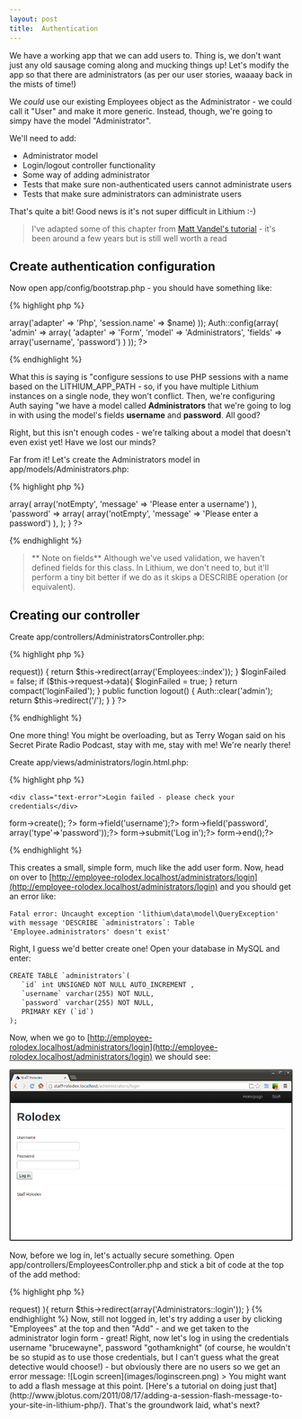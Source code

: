 ```yaml
---
layout: post
title:  Authentication
---
```


We have a working app that we can add users to. Thing is, we don't want just any old sausage coming along and mucking things up! Let's modify the app so that there are administrators (as per our user stories, waaaay back in the mists of time!)

We *could* use our existing Employees object as the Administrator - we could call it "User" and make it more generic. Instead, though, we're going to simpy have the model "Administrator".

We'll need to add:

* Administrator model
* Login/logout controller functionality
* Some way of adding administrator
* Tests that make sure non-authenticated users cannot administrate users
* Tests that make sure administrators can administrate users

That's quite a bit! Good news is it's not super difficult in Lithium :-)

> I've adapted some of this chapter from [Matt Vandel's tutorial](https://sites.google.com/a/mattvanandel.com/lithium-framework/home) - it's been around a few years but is still well worth a read

## Create authentication configuration

Now open app/config/bootstrap.php - you should have something like:

{% highlight php %}
<?php

// ...

/**
 * This file contains configuration for session (and/or cookie) storage, and user or web service
 * authentication.
 */
// require __DIR__ . '/bootstrap/session.php';
{% endhighlight %}

Uncomment that line so that session.php is getting included.

Open up app/config/bootstrap/session.php. Here's mine - don't just blindly copy it (not that I think you would! I have every confidence in you!), but have a read through it first and take note of the comments in the default version. Might be a good idea to keep those comments in there rather than dump them :-)

{% highlight php %}
<?php
use lithium\security\Auth;
use lithium\storage\Session;

$name = basename(LITHIUM_APP_PATH);
Session::config(array(
	'default' => array('adapter' => 'Php', 'session.name' => $name)
));

Auth::config(array(
    'admin' => array(
        'adapter' => 'Form',
        'model'   => 'Administrators',
        'fields'  => array('username', 'password')
    )
));
?>
{% endhighlight %}

What this is saying is "configure sessions to use PHP sessions with a name based on the LITHIUM_APP_PATH - so, if you have multiple Lithium instances on a single node, they won't conflict. Then, we're configuring Auth saying "we have a model called **Administrators** that we're going to log in with using the model's fields **username** and **password**. All good?

Right, but this isn't enough codes - we're talking about a model that doesn't even exist yet! Have we lost our minds?

Far from it! Let's create the Administrators model in app/models/Administrators.php:

{% highlight php %}
<?php
namespace app\models;

class Administrators extends \lithium\data\Model {
    public $validates = array(
        'username' => array(
            array('notEmpty', 'message' => 'Please enter a username')
        ),
        'password' => array(
            array('notEmpty', 'message' => 'Please enter a password')
        ),
    );
}
?>
{% endhighlight %}

> ** Note on fields** Although we've used validation, we haven't defined fields for this class. In Lithium, we don't need to, but it'll perform a tiny bit better if we do as it skips a DESCRIBE operation (or equivalent).

## Creating our controller

Create app/controllers/AdministratorsController.php:

{% highlight php %}
<?php
namespace app\controllers;

use lithium\security\Auth;

class AdministratorsController extends \lithium\action\Controller {

	public function login() {
		if (Auth::check('admin', $this->request)) {
			return $this->redirect(array('Employees::index'));
		}
		
		$loginFailed = false;
		if ($this->request->data){
			$loginFailed = true;
		}
		return compact('loginFailed');
	}

	public function logout() {
        Auth::clear('admin');
        return $this->redirect('/');
    }
}
?>
{% endhighlight %}

One more thing! You might be overloading, but as Terry Wogan said on his Secret Pirate Radio Podcast, stay with me, stay with me! We're nearly there!

Create app/views/administrators/login.html.php:

{% highlight php %}
<?php if ($loginFailed): ?>
	<div class="text-error">Login failed - please check your credentials</div>
<?php endif; ?>
<?=$this->form->create(); ?>
<?=$this->form->field('username');?>
<?=$this->form->field('password', array('type'=>'password'));?>
<?=$this->form->submit('Log in');?>
<?=$this->form->end();?>
{% endhighlight %}

This creates a small, simple form, much like the add user form. Now, head on over to [http://employee-rolodex.localhost/administrators/login](http://employee-rolodex.localhost/administrators/login) and you should get an error like:

    Fatal error: Uncaught exception 'lithium\data\model\QueryException' with message 'DESCRIBE `administrators`: Table 'Employee.administrators' doesn't exist'

Right, I guess we'd better create one! Open your database in MySQL and enter:

	CREATE TABLE `administrators`( 
	   `id` int UNSIGNED NOT NULL AUTO_INCREMENT , 
	   `username` varchar(255) NOT NULL, 
	   `password` varchar(255) NOT NULL, 
	   PRIMARY KEY (`id`)
	);

Now, when we go to [http://employee-rolodex.localhost/administrators/login](http://employee-rolodex.localhost/administrators/login) we should see:

![Login screen](images/loginscreen.png)

Now, before we log in, let's actually secure something. Open app/controllers/EmployeesController.php and stick a bit of code at the top of the add method:

{% highlight php %}
<?php
// ...
use lithium\security\Auth;
// ...

	public function add() {
		if ( !Auth::check('admin', $this->request) ){
			return $this->redirect(array('Administrators::login'));
		}
{% endhighlight %}

Now, still not logged in, let's try adding a user by clicking "Employees" at the top and then "Add" - and we get taken to the administrator login form - great!


Right, now let's log in using the credentials username "brucewayne", password "gothamknight" (of course, he wouldn't be so stupid as to use those credentials, but I can't guess what the great detective would choose!) - but obviously there are no users so we get an error message:

![Login screen](images/loginscreen.png)

> You might want to add a flash message at this point. [Here's a tutorial on doing just that](http://www.jblotus.com/2011/08/17/adding-a-session-flash-message-to-your-site-in-lithium-php/).

That's the groundwork laid, what's next?